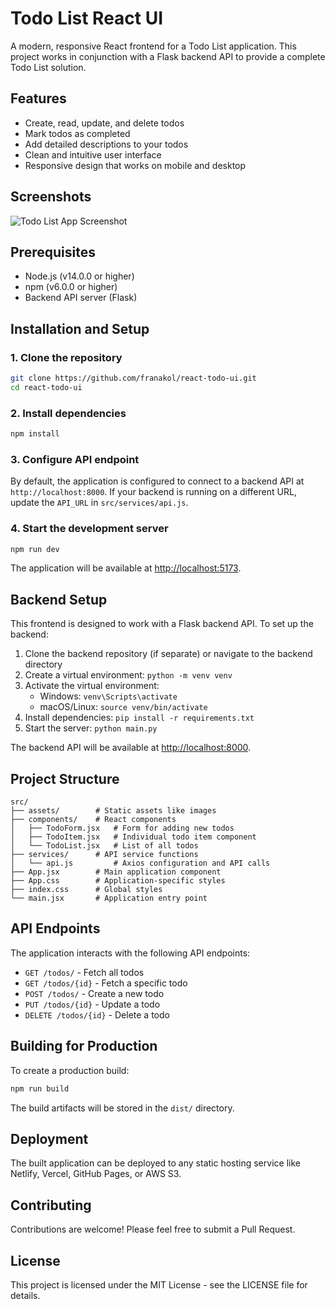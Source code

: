 # Todo List React UI

A modern, responsive React frontend for a Todo List application. This project works in conjunction with a Flask backend API to provide a complete Todo List solution.

## Features

- Create, read, update, and delete todos
- Mark todos as completed
- Add detailed descriptions to your todos
- Clean and intuitive user interface
- Responsive design that works on mobile and desktop

## Screenshots

![Todo List App Screenshot](https://via.placeholder.com/800x450.png?text=Todo+List+App)

## Prerequisites

- Node.js (v14.0.0 or higher)
- npm (v6.0.0 or higher)
- Backend API server (Flask)

## Installation and Setup

### 1. Clone the repository

```bash
git clone https://github.com/franakol/react-todo-ui.git
cd react-todo-ui
```

### 2. Install dependencies

```bash
npm install
```

### 3. Configure API endpoint

By default, the application is configured to connect to a backend API at `http://localhost:8000`. If your backend is running on a different URL, update the `API_URL` in `src/services/api.js`.

### 4. Start the development server

```bash
npm run dev
```

The application will be available at [http://localhost:5173](http://localhost:5173).

## Backend Setup

This frontend is designed to work with a Flask backend API. To set up the backend:

1. Clone the backend repository (if separate) or navigate to the backend directory
2. Create a virtual environment: `python -m venv venv`
3. Activate the virtual environment:
   - Windows: `venv\Scripts\activate`
   - macOS/Linux: `source venv/bin/activate`
4. Install dependencies: `pip install -r requirements.txt`
5. Start the server: `python main.py`

The backend API will be available at [http://localhost:8000](http://localhost:8000).

## Project Structure

```
src/
├── assets/        # Static assets like images
├── components/    # React components
│   ├── TodoForm.jsx   # Form for adding new todos
│   ├── TodoItem.jsx   # Individual todo item component
│   └── TodoList.jsx   # List of all todos
├── services/      # API service functions
│   └── api.js         # Axios configuration and API calls
├── App.jsx        # Main application component
├── App.css        # Application-specific styles
├── index.css      # Global styles
└── main.jsx       # Application entry point
```

## API Endpoints

The application interacts with the following API endpoints:

- `GET /todos/` - Fetch all todos
- `GET /todos/{id}` - Fetch a specific todo
- `POST /todos/` - Create a new todo
- `PUT /todos/{id}` - Update a todo
- `DELETE /todos/{id}` - Delete a todo

## Building for Production

To create a production build:

```bash
npm run build
```

The build artifacts will be stored in the `dist/` directory.

## Deployment

The built application can be deployed to any static hosting service like Netlify, Vercel, GitHub Pages, or AWS S3.

## Contributing

Contributions are welcome! Please feel free to submit a Pull Request.

## License

This project is licensed under the MIT License - see the LICENSE file for details.
